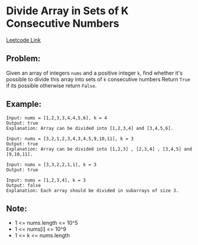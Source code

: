
# Divide Array in Sets of K Consecutive Numbers
[Leetcode Link](https://leetcode.com/problems/divide-array-in-sets-of-k-consecutive-numbers/)

## Problem:

Given an array of integers `nums` and a positive integer `k`, find whether it's possible to divide this array into sets of `k` consecutive numbers
Return `True` if its possible otherwise return `False`.

## Example:

```
Input: nums = [1,2,3,3,4,4,5,6], k = 4
Output: true
Explanation: Array can be divided into [1,2,3,4] and [3,4,5,6].
```
```
Input: nums = [3,2,1,2,3,4,3,4,5,9,10,11], k = 3
Output: true
Explanation: Array can be divided into [1,2,3] , [2,3,4] , [3,4,5] and [9,10,11].
```
```
Input: nums = [3,3,2,2,1,1], k = 3
Output: true
```
```
Input: nums = [1,2,3,4], k = 3
Output: false
Explanation: Each array should be divided in subarrays of size 3.
```

## Note:

- 1 <= nums.length <= 10^5
- 1 <= nums[i] <= 10^9
- 1 <= k <= nums.length